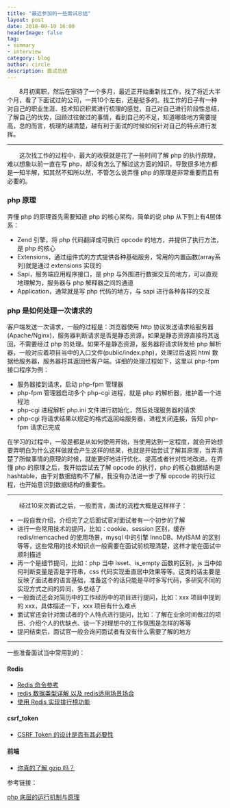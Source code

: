 ```yaml
---
title: "最近参加的一些面试总结"
layout: post
date: 2018-09-19 16:00
headerImage: false
tag:
- summary
- interview
category: blog
author: circle
description: 面试总结
---
```


&emsp;&emsp;8月初离职，然后在家待了一个多月，最近正开始重新找工作，找了将近大半个月，看了下面试过的公司，一共10个左右，还是挺多的。找工作的日子有一种对自己的职业生涯、技术知识积累进行梳理的感觉，自己对自己进行阶段性总结，了解自己的优势，回顾过往做过的事情，看到自己的不足，知道哪些地方需要提高，总的而言，梳理的越清楚，越有利于面试的时候如何针对自己的特点进行发挥。

---
&emsp;&emsp;这次找工作的过程中，最大的收获就是花了一些时间了解 php 的执行原理，难以想象以前一直在写 php，却没有怎么了解过这方面的知识，导致很多地方都是一知半解，知其然不知所以然，不管怎么说弄懂 php 的原理是非常重要而且有必要的。

### php 原理

弄懂 php 的原理首先需要知道 php 的核心架构，简单的说 php 从下到上有4层体系：

* Zend 引擎，将 php 代码翻译成可执行 opcode 的地方，并提供了执行方法，是 php 的核心
* Extensions，通过组件式的方式提供各种基础服务，常用的内置函数(array系列)就是通过 extensions 实现的
* Sapi，服务端应用程序接口，是 php 与外围进行数据交互的地方，可以直观地理解为，服务器与 php 解释器之间的通道
* Application，通常就是写 php 代码的地方，与 sapi 进行各种各样的交互

### php 是如何处理一次请求的

客户端发送一次请求，一般的过程是：浏览器使用 http 协议发送请求给服务器(Apache/Nginx)，服务器判断请求是否是静态资源，如果是静态资源直接将其返回，不需要经过 php 的处理。如果不是静态资源，服务器将请求转发给 php 解析器，一般对应着项目当中的入口文件(public/index.php)，处理过后返回 html 数据给服务器，服务器将其返回给客户端。详细的处理过程如下，这里以 php-fpm 接口程序为例：

* 服务器接到请求，启动 php-fpm 管理器
* php-fpm 管理器启动多个 php-cgi 进程，就是 php 的解析器，维护着一个进程池
* php-cgi 进程解析 php.ini 文件进行初始化，然后处理服务器的请求
* php-cgi 将请求结果以规定的格式返回给服务器，进程关闭连接，告知 php-fpm 请求已完成

在学习的过程中，一般是都是从如何使用开始，当使用达到一定程度，就会开始想要弄明白为什么这样做就会产生这样的结果，也就是开始尝试了解其原理，当弄清楚了所做事情的原理的时候，就能更好地进行优化、提高或者针对性地改进。在弄懂 php 的原理之后，我开始尝试去了解 opcode 的执行，php 的核心数据结构是 hashtable，由于对数据结构不了解，我没有办法进一步了解 opcode 的执行过程，也开始意识到数据结构的重要性。

---

&emsp;&emsp;经过10来次面试之后，一般而言，面试的流程大概是这样样子：
* 一段自我介绍，介绍完了之后面试官对面试者有一个初步的了解
* 进行一些常用技术的提问，比如：cookie、session 区别，缓存 redis/memcached 的使用场景，mysql 中的引擎 InnoDB、MyISAM 的区别等等，这些常用的技术知识点一般需要在面试前梳理清楚，这样才能在面试中顺利描述
* 再一个是细节提问，比如：php 当中 isset、is_empty 函数的区别，js 当中如何判断变量是否是字符串，css 代码实现垂直居中效果等等。这类的话主要是反映了面试者的语言基础，准备这个的话只能是平时多写代码，多研究不同的实现方式之间的异同，多总结了
* 一般面试还会对简历中的工作经历中的项目进行提问，比如：xxx 项目中提到的 xxx，具体描述一下，xxx 项目有什么难点
* 面试官还会针对面试者的个人特点进行提问，比如：了解在业余时间做过的项目、介绍个人的优缺点、谈一下对理想中的工作氛围是怎样的等等
* 提问结束后，面试官一般会询问面试者有没有什么需要了解的地方

---

一些准备面试当中常用到的：

#### Redis
* [Redis 命令参考](http://doc.redisfans.com/index.html)
* [redis 数据类型详解 以及 redis适用场景场合](https://my.oschina.net/ydsakyclguozi/blog/404625)
* [使用 Redis 实现排行榜功能](https://segmentfault.com/a/1190000002694239)

#### csrf_token
* [CSRF Token 的设计是否有其必要性](https://segmentfault.com/q/1010000000713614)

#### 前端
* [你真的了解 gzip 吗？](https://zhuanlan.zhihu.com/p/24764131)

参考链接：

[php 底层的运行机制与原理](https://www.awaimai.com/509.html)
